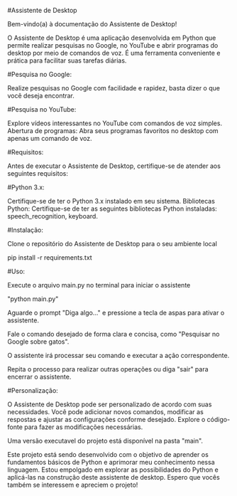 #Assistente de Desktop

Bem-vindo(a) à documentação do Assistente de Desktop!

O Assistente de Desktop é uma aplicação desenvolvida em Python que permite realizar pesquisas no Google, no YouTube e abrir programas do desktop por meio de comandos de voz. É uma ferramenta conveniente e prática para facilitar suas tarefas diárias.

#Pesquisa no Google:

Realize pesquisas no Google com facilidade e rapidez, basta dizer o que você deseja encontrar.

#Pesquisa no YouTube:

Explore vídeos interessantes no YouTube com comandos de voz simples.
Abertura de programas: Abra seus programas favoritos no desktop com apenas um comando de voz.

#Requisitos:

Antes de executar o Assistente de Desktop, certifique-se de atender aos seguintes requisitos:

#Python 3.x:

Certifique-se de ter o Python 3.x instalado em seu sistema.
Bibliotecas Python: Certifique-se de ter as seguintes bibliotecas Python instaladas: speech_recognition, keyboard.

#Instalação:

Clone o repositório do Assistente de Desktop para o seu ambiente local

pip install -r requirements.txt

#Uso:

Execute o arquivo main.py no terminal para iniciar o assistente

"python main.py"

Aguarde o prompt "Diga algo..." e pressione a tecla de aspas para ativar o assistente.

Fale o comando desejado de forma clara e concisa, como "Pesquisar no Google sobre gatos".

O assistente irá processar seu comando e executar a ação correspondente.

Repita o processo para realizar outras operações ou diga "sair" para encerrar o assistente.

#Personalização:

O Assistente de Desktop pode ser personalizado de acordo com suas necessidades. Você pode adicionar novos comandos, modificar as respostas e ajustar as configurações conforme desejado. Explore o código-fonte para fazer as modificações necessárias.

Uma versão executavel do projeto está disponível na pasta "main".

Este projeto está sendo desenvolvido com o objetivo de aprender os fundamentos básicos de Python e aprimorar meu conhecimento nessa linguagem. Estou empolgado em explorar as possibilidades do Python e aplicá-las na construção deste assistente de desktop. Espero que vocês também se interessem e apreciem o projeto!
